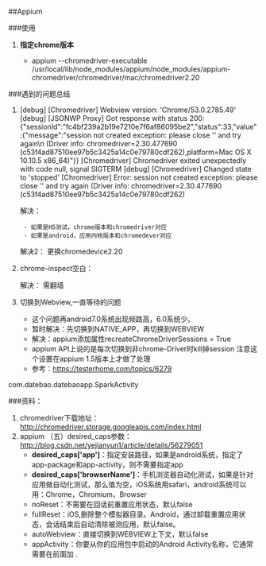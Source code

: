##Appium


###使用
1. **指定chrome版本**
    
    - appium --chromedriver-executable /usr/local/lib/node_modules/appium/node_modules/appium-chromedriver/chromedriver/mac/chromedriver2.20




###遇到的问题总结

1. [debug] [Chromedriver] Webview version: 'Chrome/53.0.2785.49'
[debug] [JSONWP Proxy] Got response with status 200: {"sessionId":"fc4bf239a2b19e7210e7f6af86095be2","status":33,"value":{"message":"session not created exception: please close '' and try again\n  (Driver info: chromedriver=2.30.477690 (c53f4ad87510ee97b5c3425a14c0e79780cdf262),platform=Mac OS X 10.10.5 x86_64)"}}
[Chromedriver] Chromedriver exited unexpectedly with code null, signal SIGTERM
[debug] [Chromedriver] Changed state to 'stopped'
[Chromedriver] Error: session not created exception: please close '' and try again
  (Driver info: chromedriver=2.30.477690 (c53f4ad87510ee97b5c3425a14c0e79780cdf262)
    
    解决：
    
        - 如果是H5测试，chrome版本和chromedriver对应
        - 如果是android，应用内核版本和chromedever对应
	解决2： 更换chromedevice2.20
2. chrome-inspect空白：

	解决： 需翻墙
3. 切换到Webview,一直等待的问题
	
	- 这个问题再android7.0系统出现频路高，6.0系统少。
	- 暂时解决：先切换到NATIVE_APP，再切换到WEBVIEW
	- 解决：appium添加属性recreateChromeDriverSessions = True
	- appium API上说的是每次切换到非chrome-Driver时kill掉session 注意这个设置在appium 1.5版本上才做了处理
	- 参考：https://testerhome.com/topics/6279

com.datebao.datebaoapp.SparkActivity

###资料：

1. chromedriver下载地址：http://chromedriver.storage.googleapis.com/index.html
2.  appium （五）desired_caps参数：http://blog.csdn.net/yejianyun1/article/details/56279051
	- **desired_caps['app']**：指定安装路径，如果是android系统，指定了app-package和app-activity，则不需要指定app
	- **desired_caps['browserName']**：手机浏览器自动化测试，如果是针对应用做自动化测试，那么值为空，iOS系统用safari，android系统可以用：Chrome，Chromium，Browser
	- noReset：不需要在回话前重置应用状态，默认false
	- fullReset：iOS,删除整个模拟器目录。Android，通过卸载重置应用状态，会话结束后自动清除被测应用，默认false。
	- autoWebview：直接切换到WEBVIEW上下文，默认false
	- appActivity：你要从你的应用包中启动的Android Activity名称，它通常需要在前面加 .